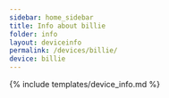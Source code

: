 ```yaml
---
sidebar: home_sidebar
title: Info about billie
folder: info
layout: deviceinfo
permalink: /devices/billie/
device: billie
---
```

{% include templates/device_info.md %}
